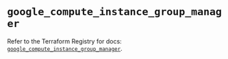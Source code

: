 # `google_compute_instance_group_manager`

Refer to the Terraform Registry for docs: [`google_compute_instance_group_manager`](https://registry.terraform.io/providers/hashicorp/google-beta/6.5.0/docs/resources/google_compute_instance_group_manager).
